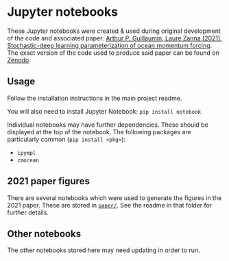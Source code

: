 # Jupyter notebooks
[gz21-paper-code-zenodo]: https://zenodo.org/record/5076046#.ZF4ulezMLy8
[gz21-paper-agupubs]: https://agupubs.onlinelibrary.wiley.com/doi/10.1029/2021MS002534

These Jupyter notebooks were created & used during original development of the
code and associated paper: [Arthur P. Guillaumin, Laure Zanna (2021).
Stochastic-deep learning parameterization of ocean momentum
forcing][gz21-paper-agupubs]. The exact version of the code used to produce said
paper can be found on [Zenodo][gz21-paper-code-zenodo].

## Usage
Follow the installation instructions in the main project readme.

You will also need to install Jupyter Notebook: `pip install notebook`

Individual notebooks may have further dependencies. These should be displayed at
the top of the notebook. The following packages are particularly common (`pip
install <pkg>`):

  * `ipympl`
  * `cmocean`

## 2021 paper figures
There are several notebooks which were used to generate the figures in the 2021
paper. These are stored in [`paper/`](paper/). See the readme in that folder for
further details.

## Other notebooks
The other notebooks stored here may need updating in order to run.

